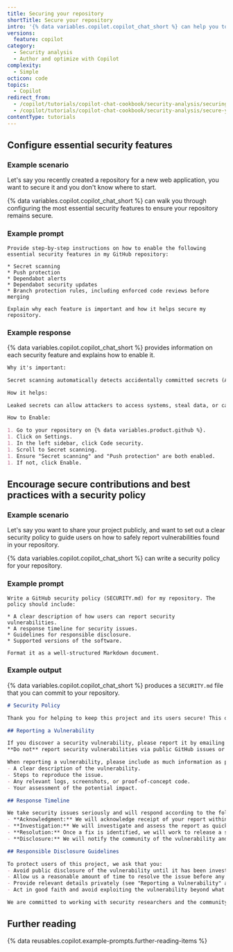 ```yaml
---
title: Securing your repository
shortTitle: Secure your repository
intro: '{% data variables.copilot.copilot_chat_short %} can help you to secure your repository and your code.'
versions:
  feature: copilot
category:
  - Security analysis
  - Author and optimize with Copilot
complexity:
  - Simple
octicon: code
topics:
  - Copilot
redirect_from:
  - /copilot/tutorials/copilot-chat-cookbook/security-analysis/securing-your-repository
  - /copilot/tutorials/copilot-chat-cookbook/security-analysis/secure-your-repository
contentType: tutorials
---
```


## Configure essential security features

### Example scenario

Let's say you recently created a repository for a new web application, you want to secure it and you don't know where to start.

{% data variables.copilot.copilot_chat_short %} can walk you through configuring the most essential security features to ensure your repository remains secure.

### Example prompt

```copilot copy prompt
Provide step-by-step instructions on how to enable the following essential security features in my GitHub repository:

* Secret scanning
* Push protection
* Dependabot alerts
* Dependabot security updates
* Branch protection rules, including enforced code reviews before merging

Explain why each feature is important and how it helps secure my repository.
```

### Example response

{% data variables.copilot.copilot_chat_short %} provides information on each security feature and explains how to enable it.

```markdown
Why it's important:

Secret scanning automatically detects accidentally committed secrets (API keys, credentials, etc.) in your repository.

How it helps:

Leaked secrets can allow attackers to access systems, steal data, or cause other harm. Early detection prevents misuse.

How to Enable:

1. Go to your repository on {% data variables.product.github %}.
1. Click on Settings.
1. In the left sidebar, click Code security.
1. Scroll to Secret scanning.
1. Ensure "Secret scanning" and "Push protection" are both enabled.
1. If not, click Enable.
```

## Encourage secure contributions and best practices with a security policy

### Example scenario

Let's say you want to share your project publicly, and want to set out a clear security policy to guide users on how to safely report vulnerabilities found in your repository.

{% data variables.copilot.copilot_chat_short %} can write a security policy for your repository.

### Example prompt

```copilot copy prompt
Write a GitHub security policy (SECURITY.md) for my repository. The policy should include:

* A clear description of how users can report security vulnerabilities.
* A response timeline for security issues.
* Guidelines for responsible disclosure.
* Supported versions of the software.

Format it as a well-structured Markdown document.
```

### Example output

{% data variables.copilot.copilot_chat_short %} produces a `SECURITY.md` file that you can commit to your repository.

```markdown
# Security Policy

Thank you for helping to keep this project and its users secure! This document outlines the security policy and responsible disclosure guidelines for this repository.

## Reporting a Vulnerability

If you discover a security vulnerability, please report it by emailing **security@yourdomain.com** or by using the GitHub [security advisories](https://github.com/octocat/octocat-repo/security/advisories) feature.
**Do not** report security vulnerabilities via public GitHub issues or pull requests.

When reporting a vulnerability, please include as much information as possible to help us understand and reproduce the issue:
- A clear description of the vulnerability.
- Steps to reproduce the issue.
- Any relevant logs, screenshots, or proof-of-concept code.
- Your assessment of the potential impact.

## Response Timeline

We take security issues seriously and will respond according to the following guidelines:
- **Acknowledgment:** We will acknowledge receipt of your report within **3 business days**.
- **Investigation:** We will investigate and assess the report as quickly as possible, usually within **7 business days**.
- **Resolution:** Once a fix is identified, we will work to release a security update promptly. We will coordinate with you as needed, especially if you are the reporter.
- **Disclosure:** We will notify the community of the vulnerability and fix via a GitHub security advisory, and credit the reporter as appropriate.

## Responsible Disclosure Guidelines

To protect users of this project, we ask that you:
- Avoid public disclosure of the vulnerability until it has been investigated and patched.
- Allow us a reasonable amount of time to resolve the issue before any public disclosure.
- Provide relevant details privately (see "Reporting a Vulnerability" above).
- Act in good faith and avoid exploiting the vulnerability beyond what is necessary for your report.

We are committed to working with security researchers and the community to ensure a safe and secure software ecosystem.
```

## Further reading

{% data reusables.copilot.example-prompts.further-reading-items %}

